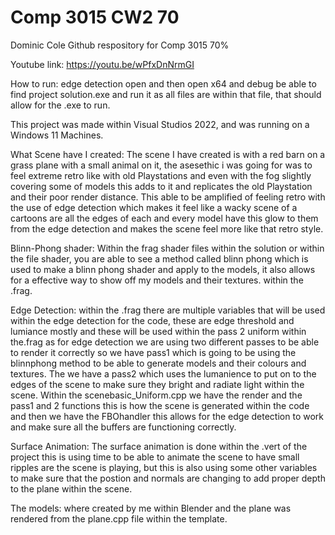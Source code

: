 # Comp 3015 CW2 70
 Dominic Cole Github respository for Comp 3015 70%

 Youtube link:
 https://youtu.be/wPfxDnNrmGI

 How to run:
 edge detection open and then open x64 and debug be able to find project solution.exe and run it as all files are within that file, that should allow for the .exe to run.

 This project was made within Visual Studios 2022, and was running on a Windows 11 Machines.

  What Scene have I created:
The scene I have created is with a red barn on a grass plane with a small animal on it, the asesethic i was going for was to feel extreme retro like with old Playstations and even with the fog slightly covering some of models this adds to it and replicates the old Playstation and their poor render distance. This able to be amplified of feeling retro with the use of edge detection which makes it feel like a wacky scene of a cartoons are all the edges of each and every model have this glow to them from the edge detection and makes the scene feel more like that retro style.

Blinn-Phong shader:
Within the frag shader files within the solution or within the file shader, you are able to see a method called blinn phong which is used to make a blinn phong shader and apply to the models, it also allows for a effective way to show off my models and their textures. within the .frag.

Edge Detection:
within the .frag there are multiple variables that will be used within the edge detection for the code, these are edge threshold and lumiance mostly and these will be used within the pass 2 uniform within the.frag as for edge detection we are using two different passes to be able to render it correctly so we have pass1 which is going to be using the blinnphong method to be able to generate models and their colours and textures. The we have a pass2 which uses the lumanience to put on to the edges of the scene to make sure they bright and radiate light within the scene. Within the scenebasic_Uniform.cpp we have the render and the pass1 and 2 functions this is how the scene is generated within the code and then we have the FBOhandler this allows for the edge detection to work and make sure all the buffers are functioning correctly.

Surface Animation:
The surface animation is done within the .vert of the project this is using time to be able to animate the scene to have small ripples are the scene is playing, but this is also using some other variables to make sure that the postion and normals are changing to add proper depth to the plane within the scene.


The models: where created by me within Blender and the plane was rendered from the plane.cpp file within the template.